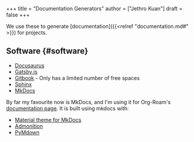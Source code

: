 +++
title = "Documentation Generators"
author = ["Jethro Kuan"]
draft = false
+++

We use these to generate [documentation]({{<relref "documentation.md#" >}}) for projects.


## Software {#software}

-   [Docusaurus](https://v2.docusaurus.io/)
-   [Gatsby.js](https://www.gatsbyjs.org/starters/hasura/gatsby-gitbook-starter/)
-   [Gitbook](https://www.gitbook.com/) - Only has a limited number of free spaces
-   [Sphinx](https://www.sphinx-doc.org/en/master/)
-   [MkDocs](https://www.mkdocs.org/)

By far my favourite now is MkDocs, and I'm using it for Org-Roam's
[documentation page](https://org-roam.readthedocs.io/en/latest/). It is built using mkdocs with:

-   [Material theme for MkDocs](https://squidfunk.github.io/mkdocs-material/)
-   [Admonition](https://python-markdown.github.io/extensions/admonition/)
-   [PyMdown](https://squidfunk.github.io/mkdocs-material/extensions/pymdown/)